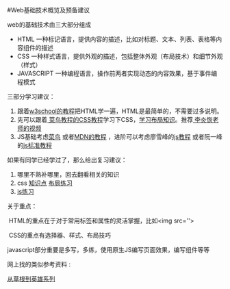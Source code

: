 #Web基础技术概览及预备建议

web的基础技术由三大部分组成

- HTML 		一种标记语言，提供内容的描述，比如对标题、文本、列表、表格等内容组件的描述
- CSS          一种样式语言，提供外观的描述，包括整体外观（布局技术）和细节外观（样式）
- JAVASCRIPT    一种编程语言，操作前两者实现动态的内容效果，基于事件编程模式

三部分学习建议：

1. 跟着[w3school的教程](http://www.w3school.com.cn/html/index.asp)把HTML学一遍，HTML是最简单的，不需要过多说明。
2. 先可以跟着[ 菜鸟教程的CSS教程](http://www.runoob.com/css/css-tutorial.html)学习下CSS，[学习布局知识](http://zh.learnlayout.com/)。推荐[ 李炎恢老师的视频](http://study.163.com/course/introduction/1003005.htm)
3. JS基础考虑[菜鸟](http://www.runoob.com/js/js-tutorial.html) 或者[MDN的教程](https://developer.mozilla.org/zh-CN/docs/Web/JavaScript) ，进阶可以考虑廖雪峰的[js教程](https://www.liaoxuefeng.com/wiki/001434446689867b27157e896e74d51a89c25cc8b43bdb3000) 或者阮一峰的[js标准教程](http://javascript.ruanyifeng.com/)  

如果有同学已经学过了，那么给出复习建议：

1. 哪里不熟补哪里，回去翻看相关的知识
2. css [知识点](http://www.imooc.com/article/2235) [布局练习](http://www.jianshu.com/p/b314f9915a00)   
3. [js练习](http://www.mhero.com/) 

关于重点：

​	HTML的重点在于对于常用标签和属性的灵活掌握，比如\<img src=''>

​	CSS的重点有选择器、样式、布局技巧

​	javascript部分重要是多写，多练，使用原生JS编写页面效果，编写组件等等

网上找的类似参考资料 : 

[从草根到英雄系列](http://www.jianshu.com/p/8e639ae10dfe)